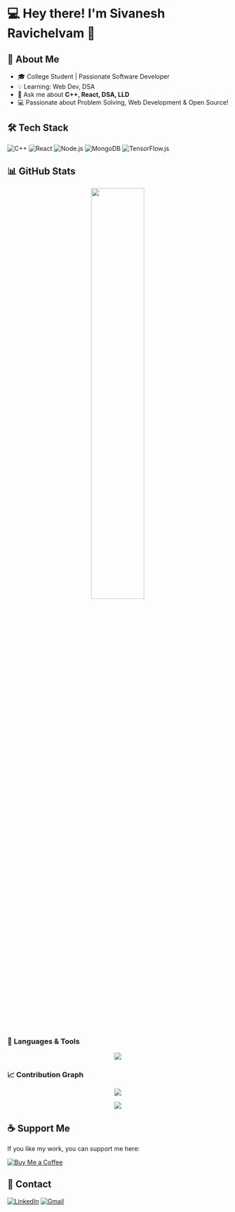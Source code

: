 # 💻 Hey there! I'm Sivanesh Ravichelvam 👋  

## 🚀 About Me
- 🎓 College Student | Passionate Software Developer  
- 💡 Learning:  Web Dev, DSA    
- 💬 Ask me about **C++, React, DSA, LLD**  
- 💻 Passionate about Problem Solving, Web Development & Open Source!    

## 🛠 Tech Stack
![C++](https://img.shields.io/badge/-C++-00599C?style=flat&logo=cplusplus&logoColor=white)
![React](https://img.shields.io/badge/-React-61DAFB?style=flat&logo=react&logoColor=white)
![Node.js](https://img.shields.io/badge/-Node.js-339933?style=flat&logo=node.js&logoColor=white)
![MongoDB](https://img.shields.io/badge/-MongoDB-4EA94B?style=flat&logo=mongodb&logoColor=white)
![TensorFlow.js](https://img.shields.io/badge/-TensorFlow.js-FF6F00?style=flat&logo=tensorflow&logoColor=white)

## 📊 GitHub Stats  
<p align="center">
  <img width="49%" src="https://github-readme-stats.vercel.app/api?username=sivanesh10&show_icons=true&theme=tokyonight&count_private=true" />
</p>

### 🚀 Languages & Tools

<p align="center">
  <img src="https://skillicons.dev/icons?i=cpp,js,html,css,python,java,react,nodejs,github,vscode" />
</p>

### 📈 Contribution Graph

<p align="center">
  <img src="https://github-readme-activity-graph.vercel.app/graph?username=sivanesh10&theme=&theme=dracula&hide_border=true" />
</p>


<p align="center">
  <img src="https://github-readme-stats.vercel.app/api/top-langs/?username=sivanesh10&layout=compact&theme=tokyonight&langs_count=6" />
</p>



## ☕ Support Me  
If you like my work, you can support me here:  

[![Buy Me a Coffee](https://img.shields.io/badge/Buy%20Me%20a%20Coffee-FECC00?style=flat&logo=buymeacoffee&logoColor=black)](https://buymeacoffee.com/sivanesh_ravichelvam)  

## 🔗 Contact

[![LinkedIn](https://img.shields.io/badge/-LinkedIn-0077B5?style=flat&logo=linkedin&logoColor=white)](https://www.linkedin.com/in/sivanesh10/)
[![Gmail](https://img.shields.io/badge/-Gmail-D14836?style=flat&logo=gmail&logoColor=white)](mailto:sivaneshravichelvam@gmail.com)

